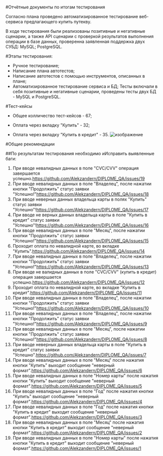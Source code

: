 #Отчётные документы по итогам тестирования

Согласно плана проведено автоматизированное тестирование веб-сервиса предлагающего купить путекву.

В ходе тестирования были реализованы позитивные и негативные сценарии, 
а также API сценарии с проверкой результатов выполнения операции в базе данных,
проверенна заявленная поддержка двух СУБД: MySQL; PostgreSQL.

#Этапы тестирования:

 - Ручное тестирование;
 - Написание плана автотестов;
 - Написание автотестов с помощью инструментов, описанных в плане;
 - Автоматизированное тестирование сервиса и БД;
Тесты включали в себя позитивные и негативные сценарии, проведены тесты двух БД - MySQL и PostgreSQL.

#Тест-кейсы
- Общее колличество тест-кейсов - 67;

- Оплата через вкладку "Купить" - 32;
- Оплата через вкладку "Купить в кредит" - 35.
![изображение](https://github.com/Alekzandern/DIPLOME_QA/assets/130380585/8accefcc-3828-4d4c-ad17-a0bd8a9ae7df)

#Общие рекомендации

##По результатам тестирования необходимо иИсправить выявленные баги:

1. При вводе невалидных данных в поле "CVC/CVV" операция завершается успешно.https://github.com/Alekzandern/DIPLOME_QA/issues/19
2. При вводе невалидных данных в поле "Владелец", после нажатии кнопки "Продолжить" статус заявки "Успешно!"https://github.com/Alekzandern/DIPLOME_QA/issues/18
3. При вводе неверных данных владельца карты в полях "Купить" статус заявки "Успешно"!https://github.com/Alekzandern/DIPLOME_QA/issues/17
4. При вводе не верных данных владельца карты в поле "Купить в кредит" статус заявки "Успешно"!https://github.com/Alekzandern/DIPLOME_QA/issues/16
5. При вводе невалидных данных в поле "Месяц", после нажатии кнопки "Продолжить" статус заявки "Успешно!"https://github.com/Alekzandern/DIPLOME_QA/issues/15
6. Проходит оплата по невалидной карте, во вкладке "Купить".https://github.com/Alekzandern/DIPLOME_QA/issues/14
7. При вводе невалидных данных в поле "Владелец", после нажатии кнопки "Продолжить" статус заявки "Успешно!"https://github.com/Alekzandern/DIPLOME_QA/issues/13
8. При вводе не валидных данных в поле "CVC/CVV" (купить в кредит) операция завершается успешно.https://github.com/Alekzandern/DIPLOME_QA/issues/12
9. Проходит оплата по невалидной карте, во вкладке "Купить в кредит".https://github.com/Alekzandern/DIPLOME_QA/issues/11
10. При вводе невалидных данных в поле "Владелец", после нажатии кнопки "Продолжить" статус заявки "Успешно!"https://github.com/Alekzandern/DIPLOME_QA/issues/10
11. При вводе невалидных данных в поле "Владелец", после нажатии кнопки "Продолжить" статус заявки "Успешно!"https://github.com/Alekzandern/DIPLOME_QA/issues/9
12. При вводе невалидных данных в поле "Месяц", после нажатии кнопки "Продолжить" статус заявки "Успешно!"https://github.com/Alekzandern/DIPLOME_QA/issues/8
13. При вводе неверных данных владельца карты в поле "Купить в кредит" статус заявки "Успешно".https://github.com/Alekzandern/DIPLOME_QA/issues/7
14. При вводе невалидных данных в поле "Месяц" после нажатия кнопки "Купить" выходит сообщение "неверный формат".https://github.com/Alekzandern/DIPLOME_QA/issues/6
15. При вводе невалидных данных в поле "Номер карты" после нажатия кнопки "Купить" выходит сообщение "неверный формат".https://github.com/Alekzandern/DIPLOME_QA/issues/5
16. При вводе невалидных данных в поле "Год" после нажатия кнопки "Купить" выходит сообщение "неверный формат".https://github.com/Alekzandern/DIPLOME_QA/issues/4
17. При вводе невалидных данных в поле "Год" после нажатия кнопки "Купить в кредит" выходит сообщение "неверный формат".https://github.com/Alekzandern/DIPLOME_QA/issues/3
18. При вводе невалидных данных в поле "Месяц" после нажатия кнопки "Купить в кредит" выходит сообщение "неверный формат".https://github.com/Alekzandern/DIPLOME_QA/issues/2
19. При вводе невалидных данных в поле "Номер карты" после нажатия кнопки "Купить в кредит" выходит сообщение "неверный формат".https://github.com/Alekzandern/DIPLOME_QA/issues/1
